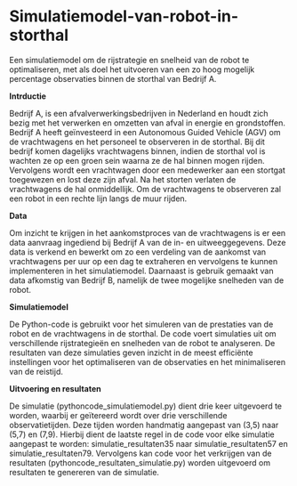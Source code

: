 # Simulatiemodel-van-robot-in-storthal
Een simulatiemodel om de rijstrategie en snelheid van de robot te optimaliseren, met als doel het uitvoeren van een zo hoog mogelijk percentage observaties binnen de storthal van Bedrijf A.

**Intrductie**

Bedrijf A, is een afvalverwerkingsbedrijven in Nederland en houdt zich bezig met het verwerken en omzetten van afval in energie en grondstoffen. Bedrijf A heeft geïnvesteerd in een Autonomous Guided Vehicle (AGV) om de vrachtwagens en het personeel te observeren in de storthal. Bij dit bedrijf komen dagelijks vrachtwagens binnen, indien de storthal vol is wachten ze op een groen sein waarna ze de hal binnen mogen rijden. Vervolgens wordt een vrachtwagen door een medewerker aan een stortgat toegewezen en lost deze zijn afval. Na het storten verlaten de vrachtwagens de hal onmiddellijk. Om de vrachtwagens te observeren zal een robot in een rechte lijn langs de muur rijden.


**Data**

Om inzicht te krijgen in het aankomstproces van de vrachtwagens is er een data aanvraag ingediend bij Bedrijf A van de in- en uitweeggegevens. Deze data is verkend en bewerkt om zo een verdeling van de aankomst van vrachtwagens per uur op een dag te extraheren en vervolgens te kunnen implementeren in het simulatiemodel. Daarnaast is gebruik gemaakt van data afkomstig van Bedrijf B, namelijk de twee mogelijke snelheden van de robot.


**Simulatiemodel**

De Python-code is gebruikt voor het simuleren van de prestaties van de robot en de vrachtwagens in de storthal. De code voert simulaties uit om verschillende rijstrategieën en snelheden van de robot te analyseren. De resultaten van deze simulaties geven inzicht in de meest efficiënte instellingen voor het optimaliseren van de observaties en het minimaliseren van de reistijd. 


**Uitvoering en resultaten**

De simulatie (pythoncode_simulatiemodel.py) dient drie keer uitgevoerd te worden, waarbij er geïtereerd wordt over drie verschillende observatietijden. Deze tijden worden handmatig aangepast van (3,5) naar (5,7) en (7,9). Hierbij dient de laatste regel in de code voor elke simulatie aangepast te worden: simulatie_resultaten35 naar simulatie_resultaten57 en simulatie_resultaten79. Vervolgens kan code voor het verkrijgen van de resultaten (pythoncode_resultaten_simulatie.py) worden uitgevoerd om resultaten te genereren van de simulatie.
